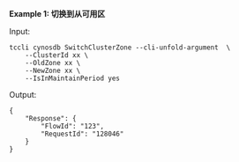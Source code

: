 **Example 1: 切换到从可用区**



Input: 

```
tccli cynosdb SwitchClusterZone --cli-unfold-argument  \
    --ClusterId xx \
    --OldZone xx \
    --NewZone xx \
    --IsInMaintainPeriod yes
```

Output: 
```
{
    "Response": {
        "FlowId": "123",
        "RequestId": "128046"
    }
}
```


